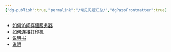 ```yaml
---
{"dg-publish":true,"permalink":"/常见问题汇总/","dgPassFrontmatter":true}
---
```


- [如何访问存储服务器](https://www.bilibili.com/video/BV1RDyaYPE7y/?vd_source=5f933327ade9dc638bf321191db16b55)
- [如何连接打印机](https://www.bilibili.com/video/BV1LtyhYwEcS/?vd_source=5f933327ade9dc638bf321191db16b55)
- [说明书](https://docs.qq.com/pdf/DQndDY1lDdXRoRXhY)
- [说明](https://cloud.189.cn/web/share?code=mYV3yuZ7nqQf（访问码：gwo4）)